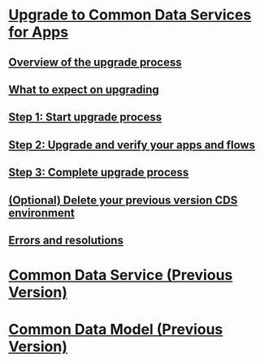 # [Upgrade to Common Data Services for Apps](introduction-upgrade-cds.md)
## [Overview of the upgrade process](upgrade-overview.md)
## [What to expect on upgrading](what-to-expect.md)
## [Step 1: Start upgrade process](start-upgrade-process.md)
## [Step 2: Upgrade and verify your apps and flows](upgrade-verify-apps-flows.md)
## [Step 3: Complete upgrade process](complete-upgrade-process.md)
## [(Optional) Delete your previous version CDS environment](delete-cds-environment.md)
## [Errors and resolutions](errors-resolutions.md)

# [Common Data Service (Previous Version)](/common-data-service/entity-reference/introduction)
# [Common Data Model (Previous Version)](/common-data-service/entity-reference/common-data-model)